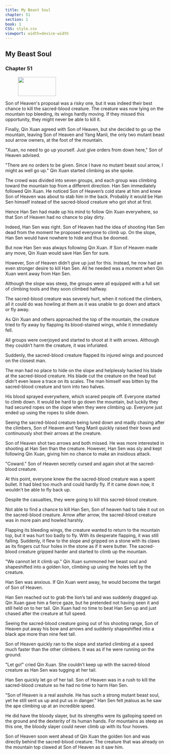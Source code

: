 ```yaml
---
title: My Beast Soul
chapter: 51
section: 1
book: 1
CSS: style.css
viewport: width=device-width
---
```


## My Beast Soul

### Chapter 51

<figure>
	<img src="../Images/gem.gif" alt="" id="gem" width="120" height="60" />
</figure>

Son of Heaven's proposal was a risky one, but it was indeed their best chance to kill the sacred-blood creature. The creature was now lying on the mountain top bleeding, its wings hardly moving. If they missed this opportunity, they might never be able to kill it.

Finally, Qin Xuan agreed with Son of Heaven, but she decided to go up the mountain, leaving Son of Heaven and Yang Manli, the only two mutant beast soul arrow owners, at the foot of the mountain.

"Xuan, no need to go up yourself. Just give orders from down here," Son of Heaven advised.

"There are no orders to be given. Since I have no mutant beast soul arrow, I might as well go up." Qin Xuan started climbing as she spoke.

The crowd was divided into seven groups, and each group was climbing toward the mountain top from a different direction. Han Sen immediately followed Qin Xuan. He noticed Son of Heaven’s cold stare at him and knew Son of Heaven was about to stab him in the back. Probably it would be Han Sen himself instead of the sacred-blood creature who got shot at first.

Hence Han Sen had made up his mind to follow Qin Xuan everywhere, so that Son of Heaven had no chance to play dirty.

Indeed, Han Sen was right. Son of Heaven had the idea of shooting Han Sen dead from the moment he proposed everyone to climb up. On the slope, Han Sen would have nowhere to hide and thus be doomed.

But now Han Sen was always following Qin Xuan. If Son of Heaven made any move, Qin Xuan would save Han Sen for sure.

However, Son of Heaven didn’t give up just for this. Instead, he now had an even stronger desire to kill Han Sen. All he needed was a moment when Qin Xuan went away from Han Sen.

Although the slope was steep, the groups were all equipped with a full set of climbing tools and they soon climbed halfway.

The sacred-blood creature was severely hurt, when it noticed the climbers, all it could do was howling at them as it was unable to go down and attack or fly away.

As Qin Xuan and others approached the top of the mountain, the creature tried to fly away by flapping its blood-stained wings, while it immediately fell.

All groups were overjoyed and started to shoot at it with arrows. Although they couldn’t harm the creature, it was infuriated.

Suddenly, the sacred-blood creature flapped its injured wings and pounced on the closest man.

The man had no place to hide on the slope and helplessly hacked his blade at the sacred-blood creature. His blade cut the creature on the head but didn’t even leave a trace on its scales. The man himself was bitten by the sacred-blood creature and torn into two halves.

His blood sprayed everywhere, which scared people off. Everyone started to climb down. It would be hard to go down the mountain, but luckily they had secured ropes on the slope when they were climbing up. Everyone just ended up using the ropes to slide down.

Seeing the sacred-blood creature being lured down and madly chasing after the climbers, Son of Heaven and Yang Manli quickly raised their bows and continuously shot their arrows at the creature.

Son of Heaven shot two arrows and both missed. He was more interested in shooting at Han Sen than the creature. However, Han Sen was sly and kept following Qin Xuan, giving him no chance to make an insidious attack.

"Coward." Son of Heaven secretly cursed and again shot at the sacred-blood creature.

At this point, everyone knew the the sacred-blood creature was a spent bullet. It had bled too much and could hardly fly. If it came down now, it wouldn’t be able to fly back up.

Despite the casualties, they were going to kill this sacred-blood creature.

Not able to find a chance to kill Han Sen, Son of heaven had to take it out on the sacred-blood creature. Arrow after arrow, the sacred-blood creature was in more pain and howled harshly.

Flapping its bleeding wings, the creature wanted to return to the mountain top, but it was hurt too badly to fly. With its desperate flapping, it was still falling. Suddenly, it flew to the slope and gripped on a stone with its claws as its fingers cut four holes in the stone as if it were butter. The sacred-blood creature gripped harder and started to climb up the mountain.

"We cannot let it climb up." Qin Xuan summoned her beast soul and shapeshifted into a golden lion, climbing up using the holes left by the creature.

Han Sen was anxious. If Qin Xuan went away, he would become the target of Son of Heaven.

Han Sen reached out to grab the lion’s tail and was suddenly dragged up. Qin Xuan gave him a fierce gaze, but he pretended not having seen it and still held on to her tail. Qin Xuan had no time to beat Han Sen up and just chased after the creature at full speed.

Seeing the sacred-blood creature going out of his shooting range, Son of Heaven put away his bow and arrows and suddenly shapeshifted into a black ape more than nine feet tall.

Son of Heaven quickly ran to the slope and started climbing at a speed much faster than the other climbers. It was as if he were running on the ground.

"Let go!" cried Qin Xuan. She couldn’t keep up with the sacred-blood creature as Han Sen was tugging at her tail.

Han Sen quickly let go of her tail. Son of Heaven was in a rush to kill the sacred-blood creature so he had no time to harm Han Sen.

"Son of Heaven is a real asshole. He has such a strong mutant beast soul, yet he still sent us up and put us in danger." Han Sen felt jealous as he saw the ape climbing up at an incredible speed.

He did have the bloody slayer, but its strengths were its galloping speed on the ground and the dexterity of its human hands. For mountains as steep as this one, the bloody slayer could never climb up with its four hooves.

Son of Heaven soon went ahead of Qin Xuan the golden lion and was directly behind the sacred-blood creature. The creature that was already on the mountain top clawed at Son of Heaven as it saw him.